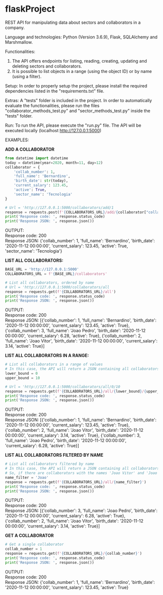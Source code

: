 # flaskProject

REST API for manipulating data about sectors and collaborators in a company.

Language and technologies: Python (Version 3.6.9), Flask, SQLAlchemy and Marshmallow.

Functionalities:
1) The API offers endpoints for listing, reading, creating, updating and deleting sectors and collaborators.
2) It is possible to list objects in a range (using the object ID) or by name (using a filter).

Setup: 
In order to properly setup the project, please install the required dependencies listed in the "requirements.txt" file.

Extras:
A "tests" folder is included in the project. In order to automatically evaluate the functionalities, please run the files "collaborator_methods_test.py" and "sector_methods_test.py" inside the "tests" folder.


Run:
To run the API, please execute the "run.py" file. The API will be executed locally (localhost http://127.0.0.1:5000)


EXAMPLES:

**ADD A COLLABORATOR**
```python
from datetime import datetime
today = datetime(year=2020, month=11, day=12)
collaborator = {
    'collab_number': 1,
    'full_name': 'Bernardino',
    'birth_date': str(today),
    'current_salary': 123.45,
    'active': True,
    'sector_name': 'Tecnologia'
}

# Url = 'http://127.0.0.1:5000/collaborators/add/1
response = requests.post(f'{COLLABORATORS_URL}/add/{collaborator["collab_number"]}', json=collaborator)
print('Response code: ', response.status_code)
print('Response JSON: ', response.json())
```

OUTPUT:    
Response code: 200  
Response JSON: {'collab_number': 1, 'full_name': 'Bernardino', 'birth_date': '2020-11-12 00:00:00', 'current_salary': 123.45, 'active': True, 'sector_name': 'Tecnologia'}  


**LIST ALL COLLABORATORS:**

```python
BASE_URL = 'http://127.0.0.1:5000'
COLLABORATORS_URL = f'{BASE_URL}/collaborators'

# List all collaborators, ordered by name
# Url = 'http://127.0.0.1:5000/collaborators/all
response = requests.get(f'{COLLABORATORS_URL}/all')
print('Response code: ', response.status_code)
print('Response JSON: ', response.json())
```

OUTPUT:  
Response code:  200  
Response JSON:  [{'collab_number': 1, 'full_name': 'Bernardino', 'birth_date': '2020-11-12 00:00:00', 'current_salary': 123.45, 'active': True}, {'collab_number': 3, 'full_name': 'Joao Pedro', 'birth_date': '2020-11-12 00:00:00', 'current_salary': 6.28, 'active': True}, {'collab_number': 2, 'full_name': 'Joao Vitor', 'birth_date': '2020-11-12 00:00:00', 'current_salary': 3.14, 'active': True}]  


**LIST ALL COLLABORATORS IN A RANGE:**
```python
# List all collaborators in a range of values 
# In this case, the API will return a JSON containing all collaborators with id between 0 and 10 (inclusively)
lower_bound = 0
upper_bound = 10

# Url = 'http://127.0.0.1:5000/collaborators/all/0/10
response = requests.get(f'{COLLABORATORS_URL}/all/{lower_bound}/{upper_bound}')
print('Response code: ', response.status_code)
print('Response JSON: ', response.json())
```
OUTPUT:  
Response code:  200    
Response JSON:  [{'collab_number': 1, 'full_name': 'Bernardino', 'birth_date': '2020-11-12 00:00:00', 'current_salary': 123.45, 'active': True}, {'collab_number': 2, 'full_name': 'Joao Vitor', 'birth_date': '2020-11-12 00:00:00', 'current_salary': 3.14, 'active': True}, {'collab_number': 3, 'full_name': 'Joao Pedro', 'birth_date': '2020-11-12 00:00:00', 'current_salary': 6.28, 'active': True}]    

**LIST ALL COLLABORATORS FILTERED BY NAME**
```python
# List all collaborators filtered by name
# In this case, the API will return a JSON containing all collaborators whose names match the filter (using the LIKE operator in the query)
# So, if there are collaborators with the names 'Joao Vitor' and 'Joao Pedro', and the name filter is 'Joao', then both collaborators will be returned
name_filter = 'Joao'
response = requests.get(f'{COLLABORATORS_URL}/all/{name_filter}')
print('Response code: ', response.status_code)
print('Response JSON: ', response.json())
```

OUTPUT:    
Response code:  200  
Response JSON:  [{'collab_number': 3, 'full_name': 'Joao Pedro', 'birth_date': '2020-11-12 00:00:00', 'current_salary': 6.28, 'active': True}, {'collab_number': 2, 'full_name': 'Joao Vitor', 'birth_date': '2020-11-12 00:00:00', 'current_salary': 3.14, 'active': True}]  


**GET A COLLABORATOR**
```python
# Get a single collaborator
collab_number = 1
response = requests.get(f'{COLLABORATORS_URL}/{collab_number}')
print('Response code: ', response.status_code)
print('Response JSON: ', response.json())
```

OUTPUT:    
Response code:  200  
Response JSON:  {'collab_number': 1, 'full_name': 'Bernardino', 'birth_date': '2020-11-12 00:00:00', 'current_salary': 123.45, 'active': True}  

